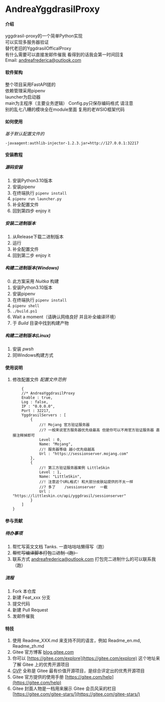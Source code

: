 # AndreaYggdrasilProxy

#### 介绍
yggdrasil-proxy的一个简单Python实现  
可以实现多服务器验证  
替代老旧的YggdrasilOfficalProxy  
有什么需要可以直接发邮件催我 看得到的话我会第一时间回复  
Email: andreafrederica@outlook.com

#### 软件架构
整个项目采用FastAPI搓的  
依赖管理采用pipenv  
launcher为启动器  
main为主程序（主要业务逻辑）
Config.py只保存编码格式 请注意  
别的乱七八糟的模块全在module里面 复用的老WSIO框架代码

#### 如何使用

*基于默认配置文件的*
```
-javaagent:authlib-injector-1.2.3.jar=http://127.0.0.1:32217

```


#### 安装教程

##### 源码安装
1.  安装Python3.10版本
2.  安装pipenv
3.  在终端执行 ``pipenv install``
4.  ``pipenv run launcher.py``
5.  补全配置文件
6.  回到第四步 enjoy it

##### 安装二进制版本
1.  从Release下载二进制版本
2.  运行
3.  补全配置文件
4.  回到第二步 enjoy it

##### 构建二进制版本(Windows)
0.  此方案采用 *Nuitka* 构建
1.  安装Python3.10版本
2.  安装pipenv
3.  在终端执行 ``pipenv install``
4.  ``pipenv shell``
5.  ``./build.ps1``
6.  Wait a moment（请确认网络良好 并且补全编译环境）
7.  于 *Build* 目录中找到构建产物

##### 构建二进制版本(Linux)
1.  安装 *pwsh*
2.  同Windows构建方式

#### 使用说明

1.  修改配置文件
    *配置文件范例*
    
    ```json5
        {
        //* AndreaYggdrasilProxy
        Enable : true,
        Log : false,
        IP : "0.0.0.0",
        Port : 32217,
        YggdrasilServers : [
            {
                //! Mojang 官方验证服务器
                //? 一般来说官方服务器优先级最高 但是你可以不用官方验证服务器 直接注释掉即可
                Level : 0,
                Name: "Mojang",
                //! 服务器等级 越小优先级越高
                Url : "https://sessionserver.mojang.com"
            },
            {
                //! 第三方验证服务器案例 LittleSkin
                Level : 1,
                Name: "LittleSkin",
                //! 注意这个URL格式! 和大部分皮肤站提供的不太一样
                //? 多了    /sessionserver  一截
                Url : "https://littleskin.cn/api/yggdrasil/sessionserver"
            }
        ]
    }
    ```


#### 参与贡献

##### 待办事项
1.  帮忙写英文文档 Tanks. 一直咕咕咕懒得写（跑）
2.  ~~帮忙写编译脚本打包二进制（跑）~~
3.  联系方式 andreafrederica@outlook.com 打包完二进制什么的可以联系我（跑）

##### 流程
1.  Fork 本仓库
2.  新建 Feat_xxx 分支
3.  提交代码
4.  新建 Pull Request
5.  发邮件催我


#### 特技

1.  使用 Readme\_XXX.md 来支持不同的语言，例如 Readme\_en.md, Readme\_zh.md
2.  Gitee 官方博客 [blog.gitee.com](https://blog.gitee.com)
3.  你可以 [https://gitee.com/explore](https://gitee.com/explore) 这个地址来了解 Gitee 上的优秀开源项目
4.  [GVP](https://gitee.com/gvp) 全称是 Gitee 最有价值开源项目，是综合评定出的优秀开源项目
5.  Gitee 官方提供的使用手册 [https://gitee.com/help](https://gitee.com/help)
6.  Gitee 封面人物是一档用来展示 Gitee 会员风采的栏目 [https://gitee.com/gitee-stars/](https://gitee.com/gitee-stars/)

